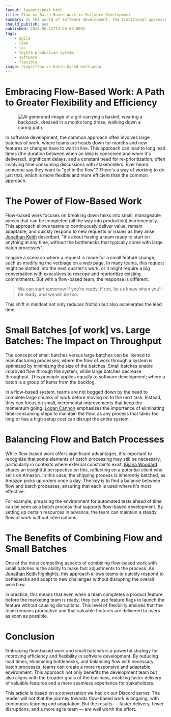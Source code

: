 ```yaml
---
layout: layouts/post.html
title: Flow vs Batch Based Work in Software Development
summary: In the world of software development, the traditional approach often involves large batches of work, where teams are booked up for months and new features or changes have to wait in line. This approach can lead to long lead times, significant delays, and a constant need for re-prioritization, often involving lengthy discussions with stakeholders.
should_publish: yes
published: 2024-08-12T13:50:00.000Z
tags:
    - agile
    - lean
    - tps
    - toyota production system
    - software
    - flexible
image: /imgs/flow-vs-batch-based-work.webp
---
```


# Embracing Flow-Based Work: A Path to Greater Flexibility and Efficiency

<figure>
    <img class="full-width" src="/imgs/flow-vs-batch-based-work.webp" alt="AI generated image of a girl carrying a basket, wearing a backpack, dressed in a monks long dress, walking down a curing path." />
</figure>

In software development, the common approach often involves large batches of work, where teams are heads down for months and new features or changes have to wait in line. This approach can lead to long lead times (the duration between when an idea is conceived and when it's delivered), significant delays, and a constant need for re-prioritization, often involving time consuming discussions with stakeholders. Ever heard someone say they want to "get in the flow"? There's a way of working to do just that, which is more flexible and more efficient than the common approach.

# The Power of Flow-Based Work

Flow-based work focuses on breaking down tasks into small, manageable pieces that can be completed (all the way into production) incrementally. This approach allows teams to continuously deliver value, remain adaptable, and quickly respond to new requests or issues as they arise. [Jonathan Keith](ttps://www.linkedin.com/in/jonathanrkeith/ "Jonathan's LinkedIn Profile") described, "it's about having a team ready to start on anything at any time, without the bottlenecks that typically come with large batch processes".

Imagine a scenario where a request is made for a small feature change, such as modifying the verbiage on a web page. In many teams, this request might be slotted into the next quarter's work, or it might require a big conversation with executives to rescope and reprioritize existing commitments. But with a flow-based team, the response is different:

> We can start tomorrow if you're ready. If not, let us know when you'll be ready, and we will be too.

This shift in mindset not only reduces friction but also accelerates the lead time.

# Small Batches [of work] vs. Large Batches: The Impact on Throughput

The concept of small batches versus large batches can be likened to manufacturing processes, where the flow of work through a system is optimized by minimizing the size of the batches. Small batches enable improved flow through the system, while large batches decrease throughput. This principle applies equally to software development; where a batch is a group of items from the backlog.

In a flow-based system, teams are not bogged down by the need to complete large chunks of work before moving on to the next task. Instead, they can focus on small, incremental improvements that keep the momentum going. [Logan Cannon](https://www.linkedin.com/in/logandell/ "Logan's LinkedIn Profile") emphasizes the importance of eliminating time-consuming steps to maintain the flow, as any process that takes too long or has a high setup cost can disrupt the entire system.

# Balancing Flow and Batch Processes

While flow-based work offers significant advantages, it's important to recognize that some elements of batch processing may still be necessary, particularly in contexts where external constraints exist. [Kijana Woodard](https://www.linkedin.com/in/kijanawoodard/ "Kijana's LinkedIn Profile") shares an insightful perspective on this, reflecting on a potential client who sells on Amazon. In this case, the shipping process is inherently batched, as Amazon picks up orders once a day. The key is to find a balance between flow and batch processes, ensuring that each is used where it's most effective.

For example, preparing the environment for automated tests ahead of time can be seen as a batch process that supports flow-based development. By setting up certain resources in advance, the team can maintain a steady flow of work without interruptions.

# The Benefits of Combining Flow and Small Batches

One of the most compelling aspects of combining flow-based work with small batches is the ability to make fast adjustments to the process. As [Jonathan Keith](ttps://www.linkedin.com/in/jonathanrkeith/ "Jonathan's LinkedIn Profile") highlights, this approach allows teams to quickly respond to bottlenecks and adapt to new challenges without disrupting the overall workflow.

In practice, this means that even when a team completes a product feature before the marketing team is ready, they can use feature flags to launch the feature without causing disruptions. This level of flexibility ensures that the team remains productive and that valuable features are delivered to users as soon as possible.

# Conclusion

Embracing flow-based work and small batches is a powerful strategy for improving efficiency and flexibility in software development. By reducing lead times, eliminating bottlenecks, and balancing flow with necessary batch processes, teams can create a more responsive and adaptable environment. This approach not only benefits the development team but also aligns with the broader goals of the business, enabling faster delivery of valuable features and a more seamless experience for stakeholders.

This article is based on a conversation we had on our Discord server. The reader will not that the journey towards flow-based work is ongoing, with continuous learning and adaptation. But the results — faster delivery, fewer disruptions, and a more agile team — are well worth the effort.